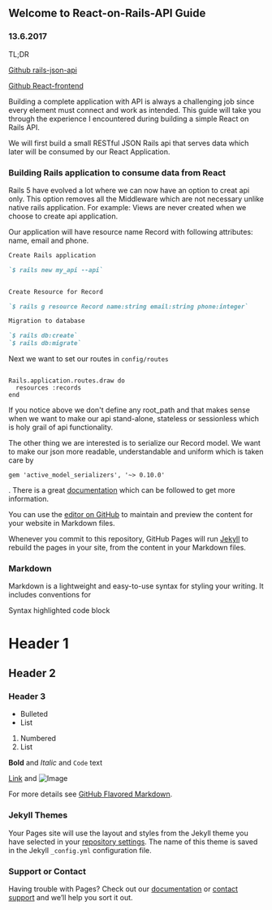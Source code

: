 ## Welcome to React-on-Rails-API Guide

### 13.6.2017 

TL;DR

[Github rails-json-api](https://github.com/surajneupane55/rails-json-api-jwt-auth)

[Github React-frontend](https://github.com/surajneupane55/react-app-challenge-frontend)


Building a complete application with API is always a challenging job since every element must connect and work as intended. This guide will take you through the experience I encountered during building a simple React on Rails API. 

We will first build a small RESTful JSON Rails api that serves data which later will be consumed by our React Application.


### Building Rails application to consume data from React  

Rails 5 have evolved a lot where we can now have an option to creat api only. This option removes all the Middleware which are not necessary unlike native rails application. For example: Views are never created when we choose to create api application.

Our application will have resource name Record with following attributes: name, email and phone.

```markdown
Create Rails application

`$ rails new my_api --api`


Create Resource for Record 

`$ rails g resource Record name:string email:string phone:integer`

Migration to database

`$ rails db:create`
`$ rails db:migrate`

```

Next we want to set our routes in ```config/routes``` 


``` 

Rails.application.routes.draw do
  resources :records
end

```

If you notice above we don't define any root_path and that makes sense when we want to make our api stand-alone, stateless or sessionless which is holy grail of api functionality.

The other thing we are interested is to serialize our Record model. We want to make our json more readable, understandable and uniform which is taken care by

``` gem 'active_model_serializers', '~> 0.10.0' ```

. There is a great [documentation](http://www.rubydoc.info/gems/active_model_serializers) which can be followed to get more information.



















You can use the [editor on GitHub](https://github.com/surajneupane55/React-on-Rails-API-guide/edit/master/index.md) to maintain and preview the content for your website in Markdown files.

Whenever you commit to this repository, GitHub Pages will run [Jekyll](https://jekyllrb.com/) to rebuild the pages in your site, from the content in your Markdown files.

### Markdown

Markdown is a lightweight and easy-to-use syntax for styling your writing. It includes conventions for

Syntax highlighted code block

# Header 1
## Header 2
### Header 3

- Bulleted
- List

1. Numbered
2. List

**Bold** and _Italic_ and `Code` text

[Link](url) and ![Image](src)


For more details see [GitHub Flavored Markdown](https://guides.github.com/features/mastering-markdown/).

### Jekyll Themes

Your Pages site will use the layout and styles from the Jekyll theme you have selected in your [repository settings](https://github.com/surajneupane55/React-on-Rails-API-guide/settings). The name of this theme is saved in the Jekyll `_config.yml` configuration file.

### Support or Contact

Having trouble with Pages? Check out our [documentation](https://help.github.com/categories/github-pages-basics/) or [contact support](https://github.com/contact) and we’ll help you sort it out.
